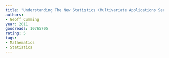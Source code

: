 ```yaml
---
title: "Understanding The New Statistics (Multivariate Applications Series)"
authors:
- Geoff Cumming
year: 2011
goodreads: 10765705
rating: 5
tags:
- Mathematics
- Statistics
---
```

